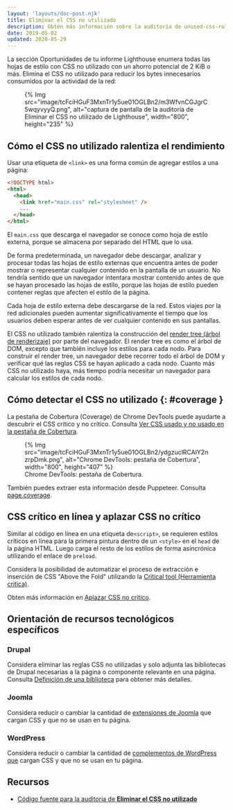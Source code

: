```yaml
---
layout: 'layouts/doc-post.njk'
title: Eliminar el CSS no utilizado
description: Obtén más información sobre la auditoría de unused-css-rules.
date: 2019-05-02
updated: 2020-05-29
---
```


La sección Oportunidades de tu informe Lighthouse enumera todas las hojas de estilo con CSS no utilizado con un ahorro potencial de 2 KiB o más. Elimina el CSS no utilizado para reducir los bytes innecesarios consumidos por la actividad de la red:

<figure>{% Img src="image/tcFciHGuF3MxnTr1y5ue01OGLBn2/m3WfvnCGJgrC5wqyvyyQ.png", alt="captura de pantalla de la auditoría de Eliminar el CSS no utilizado de Lighthouse", width="800", height="235" %}</figure>

## Cómo el CSS no utilizado ralentiza el rendimiento

Usar una etiqueta de `<link>` es una forma común de agregar estilos a una página:

```html
<!DOCTYPE html>
<html>
  <head>
    <link href="main.css" rel="stylesheet" />
    ...
  </head>
</html>
```

El `main.css` que descarga el navegador se conoce como hoja de estilo externa, porque se almacena por separado del HTML que lo usa.

De forma predeterminada, un navegador debe descargar, analizar y procesar todas las hojas de estilo externas que encuentra antes de poder mostrar o representar cualquier contenido en la pantalla de un usuario. No tendría sentido que un navegador intentara mostrar contenido antes de que se hayan procesado las hojas de estilo, porque las hojas de estilo pueden contener reglas que afecten el estilo de la página.

Cada hoja de estilo externa debe descargarse de la red. Estos viajes por la red adicionales pueden aumentar significativamente el tiempo que los usuarios deben esperar antes de ver cualquier contenido en sus pantallas.

El CSS no utilizado también ralentiza la construcción del [render tree (árbol de renderizaje)](https://developers.google.com/web/fundamentals/performance/critical-rendering-path/render-tree-construction) por parte del navegador. El render tree es como el árbol de DOM, excepto que también incluye los estilos para cada nodo. Para construir el render tree, un navegador debe recorrer todo el árbol de DOM y verificar qué las reglas CSS se hayan aplicado a cada nodo. Cuanto más CSS no utilizado haya, más tiempo podría necesitar un navegador para calcular los estilos de cada nodo.

## Cómo detectar el CSS no utilizado {: #coverage }

La pestaña de Cobertura (Coverage) de Chrome DevTools puede ayudarte a descubrir el CSS crítico y no crítico. Consulta [Ver CSS usado y no usado en la pestaña de Cobertura](https://developers.google.com/web/tools/chrome-devtools/css/reference#coverage).

<figure>{% Img src="image/tcFciHGuF3MxnTr1y5ue01OGLBn2/ydgzuclRCAlY2nzrpDmk.png", alt="Chrome DevTools: pestaña de Cobertura", width="800", height="407" %} <figcaption> Chrome DevTools: pestaña de Cobertura.</figcaption></figure>

También puedes extraer esta información desde Puppeteer. Consulta [page.coverage](https://github.com/GoogleChrome/puppeteer/blob/master/docs/api.md#pagecoverage).

## CSS crítico en línea y aplazar CSS no crítico

Similar al código en línea en una etiqueta de`<script>`, se requieren estilos críticos en línea para la primera pintura dentro de un `<style>` en el `head` de la página HTML. Luego carga el resto de los estilos de forma asincrónica utilizando el enlace de `preload`.

Considera la posibilidad de automatizar el proceso de extracción e inserción de CSS "Above the Fold" utilizando la [Critical tool (Herramienta critica)](https://github.com/addyosmani/critical/blob/master/README.md).

Obten más información en [Aplazar CSS no crítico](https://web.dev/articles/defer-non-critical-css).

## Orientación de recursos tecnológicos específicos

### Drupal

Considera eliminar las reglas CSS no utilizadas y solo adjunta las bibliotecas de Drupal necesarias a la página o componente relevante en una página. Consulta [Definición de una biblioteca](https://www.drupal.org/docs/8/creating-custom-modules/adding-stylesheets-css-and-javascript-js-to-a-drupal-8-module#library) para obtener más detalles.

### Joomla

Considera reducir o cambiar la cantidad de [extensiones de Joomla](https://extensions.joomla.org/) que cargan CSS y que no se usan en tu página.

### WordPress

Considera reducir o cambiar la cantidad de [complementos de WordPress que](https://wordpress.org/plugins/) cargan CSS y que no se usan en tu página.

## Recursos

- [Código fuente para la auditoria de **Eliminar el CSS no utilizado**](https://github.com/GoogleChrome/lighthouse/blob/master/lighthouse-core/audits/byte-efficiency/unused-css-rules.js)
